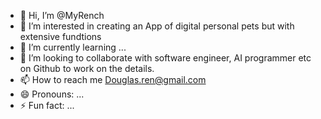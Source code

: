 - 👋 Hi, I’m @MyRench
- 👀 I’m interested in creating an App of digital personal pets but with extensive fundtions
- 🌱 I’m currently learning ...
- 💞️ I’m looking to collaborate with software engineer, AI programmer etc on Github to work on the details. 
- 📫 How to reach me Douglas.ren@gmail.com
- 😄 Pronouns: ...
- ⚡ Fun fact: ...

<!---
MyRench/MyRench is a ✨ special ✨ repository because its `README.md` (this file) appears on your GitHub profile.
You can click the Preview link to take a look at your changes.
--->
